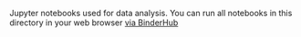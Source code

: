 Jupyter notebooks used for data analysis.
You can run all notebooks in this directory in your web browser [via BinderHub](https://mybinder.org/v2/gh/mmore500/evolvability-playground-concept/binder?filepath=binder)
